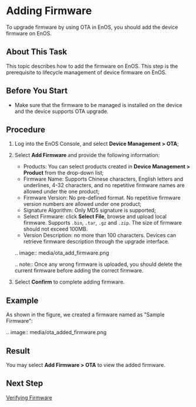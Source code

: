 ﻿# Adding Firmware

To upgrade firmware by using OTA in EnOS, you should add the device firmware on EnOS.

## About This Task

This topic describes how to add the firmware on EnOS. This step is the prerequisite to lifecycle management of device firmware on EnOS.

## Before You Start

- Make sure that the firmware to be managed is installed on the device and the device supports OTA upgrade.

## Procedure

1. Log into the EnOS Console, and select **Device Management > OTA**;

2. Select **Add Firmware** and provide the following information:

   - Products: You can select products created in **Device Management > Product** from the drop-down list;
   - Firmware Name: Supports Chinese characters, English letters and underlines, 4-32 characters, and no repetitive firmware names are allowed under the one product;
   - Firmware Version: No pre-defined format. No repetitive firmware version numbers are allowed under one product;
   - Signature Algorithm: Only MD5 signature is supported;
   - Select Firmware: click **Select File**, browse and upload local firmware. Supports `.bin`, `.tar`, `.gz` and `.zip`. The size of firmware should not exceed 100MB.
   - Version Description: no more than 100 characters. Devices can retrieve firmware description through the upgrade interface.

 
   .. image:: media/ota_add_firmware.png
   
   .. note:: Once any wrong firmware is uploaded, you should delete the current firmware before adding the correct firmware.

3. Select **Confirm** to complete adding firmware.

## Example

As shown in the figure, we created a firmware named as "Sample Firmware":

.. image:: media/ota_added_firmware.png

## Result

You may select **Add Firmware > OTA** to view the added firmware.

## Next Step

[Verifying Firmware](verifying_firmware)
